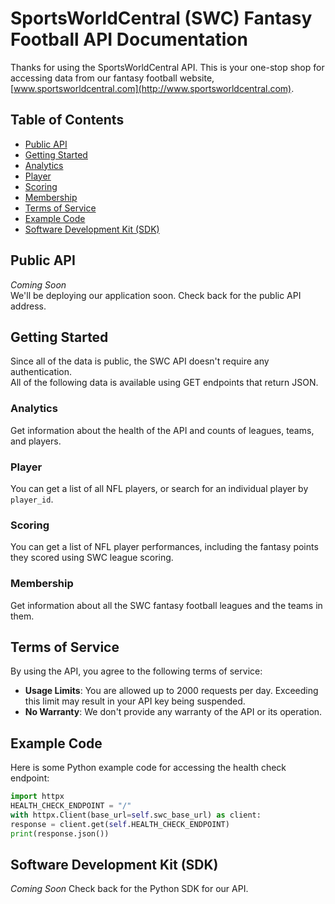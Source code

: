# SportsWorldCentral (SWC) Fantasy Football API Documentation

Thanks for using the SportsWorldCentral API. This is your one-stop shop for accessing data from our fantasy football website, [www.sportsworldcentral.com](http://www.sportsworldcentral.com).

## Table of Contents

- [Public API](#public-api)  
- [Getting Started](#getting-started)  
- [Analytics](#analytics)  
- [Player](#player)  
- [Scoring](#scoring)  
- [Membership](#membership)  
- [Terms of Service](#terms-of-service)  
- [Example Code](#example-code)  
- [Software Development Kit (SDK)](#software-development-kit-sdk)  

## Public API

*Coming Soon*  
We'll be deploying our application soon. Check back for the public API address.

## Getting Started

Since all of the data is public, the SWC API doesn't require any authentication.  
All of the following data is available using GET endpoints that return JSON.

### Analytics

Get information about the health of the API and counts of leagues, teams, and players.

### Player

You can get a list of all NFL players, or search for an individual player by `player_id`.

### Scoring

You can get a list of NFL player performances, including the fantasy points they scored using SWC league scoring.

### Membership

Get information about all the SWC fantasy football leagues and the teams in them.

## Terms of Service

By using the API, you agree to the following terms of service:

- **Usage Limits**: You are allowed up to 2000 requests per day. Exceeding this limit may result in your API key being suspended.  
- **No Warranty**: We don't provide any warranty of the API or its operation.

## Example Code
Here is some Python example code for accessing the health check endpoint:

```python
import httpx
HEALTH_CHECK_ENDPOINT = "/"
with httpx.Client(base_url=self.swc_base_url) as client:
response = client.get(self.HEALTH_CHECK_ENDPOINT)
print(response.json())
```
## Software Development Kit (SDK)
*Coming Soon*
Check back for the Python SDK for our API.